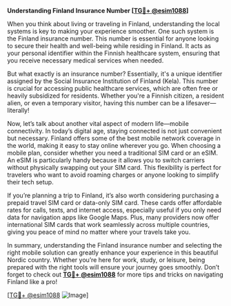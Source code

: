 **Understanding Finland Insurance Number [[TG💪+ @esim1088](https://t.me/s/esim1088)]**

When you think about living or traveling in Finland, understanding the local systems is key to making your experience smoother. One such system is the Finland insurance number. This number is essential for anyone looking to secure their health and well-being while residing in Finland. It acts as your personal identifier within the Finnish healthcare system, ensuring that you receive necessary medical services when needed.

But what exactly is an insurance number? Essentially, it's a unique identifier assigned by the Social Insurance Institution of Finland (Kela). This number is crucial for accessing public healthcare services, which are often free or heavily subsidized for residents. Whether you're a Finnish citizen, a resident alien, or even a temporary visitor, having this number can be a lifesaver—literally!

Now, let’s talk about another vital aspect of modern life—mobile connectivity. In today’s digital age, staying connected is not just convenient but necessary. Finland offers some of the best mobile network coverage in the world, making it easy to stay online wherever you go. When choosing a mobile plan, consider whether you need a traditional SIM card or an eSIM. An eSIM is particularly handy because it allows you to switch carriers without physically swapping out your SIM card. This flexibility is perfect for travelers who want to avoid roaming charges or anyone looking to simplify their tech setup.

If you’re planning a trip to Finland, it’s also worth considering purchasing a prepaid travel SIM card or data-only SIM card. These cards offer affordable rates for calls, texts, and internet access, especially useful if you only need data for navigation apps like Google Maps. Plus, many providers now offer international SIM cards that work seamlessly across multiple countries, giving you peace of mind no matter where your travels take you.

In summary, understanding the Finland insurance number and selecting the right mobile solution can greatly enhance your experience in this beautiful Nordic country. Whether you’re here for work, study, or leisure, being prepared with the right tools will ensure your journey goes smoothly. Don’t forget to check out **[TG💪+ @esim1088](https://t.me/s/esim1088)** for more tips and tricks on navigating Finland like a pro!

[[TG💪+ @esim1088](https://t.me/s/esim1088) ![Image](https://i.postimg.cc/Y0z9fWf4/image.png)]